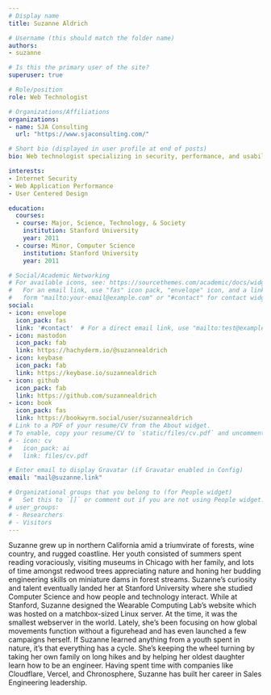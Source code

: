 ```yaml
---
# Display name
title: Suzanne Aldrich

# Username (this should match the folder name)
authors:
- suzanne

# Is this the primary user of the site?
superuser: true

# Role/position
role: Web Technologist

# Organizations/Affiliations
organizations:
- name: SJA Consulting
  url: "https://www.sjaconsulting.com/"

# Short bio (displayed in user profile at end of posts)
bio: Web technologist specializing in security, performance, and usability.

interests:
- Internet Security
- Web Application Performance
- User Centered Design

education:
  courses:
  - course: Major, Science, Technology, & Society
    institution: Stanford University
    year: 2011
  - course: Minor, Computer Science
    institution: Stanford University
    year: 2011

# Social/Academic Networking
# For available icons, see: https://sourcethemes.com/academic/docs/widgets/#icons
#   For an email link, use "fas" icon pack, "envelope" icon, and a link in the
#   form "mailto:your-email@example.com" or "#contact" for contact widget.
social:
- icon: envelope
  icon_pack: fas
  link: '#contact'  # For a direct email link, use "mailto:test@example.org".
- icon: mastodon
  icon_pack: fab
  link: https://hachyderm.io/@suzannealdrich
- icon: keybase
  icon_pack: fab
  link: https://keybase.io/suzannealdrich
- icon: github
  icon_pack: fab
  link: https://github.com/suzannealdrich
- icon: book
  icon_pack: fas
  link: https://bookwyrm.social/user/suzannealdrich
# Link to a PDF of your resume/CV from the About widget.
# To enable, copy your resume/CV to `static/files/cv.pdf` and uncomment the lines below.
# - icon: cv
#   icon_pack: ai
#   link: files/cv.pdf

# Enter email to display Gravatar (if Gravatar enabled in Config)
email: "mail@suzanne.link"

# Organizational groups that you belong to (for People widget)
#   Set this to `[]` or comment out if you are not using People widget.
# user_groups:
# - Researchers
# - Visitors
---
```


Suzanne grew up in northern California amid a triumvirate of forests, wine country, and rugged coastline. Her youth consisted of summers spent reading voraciously, visiting museums in Chicago with her family, and lots of time amongst redwood trees appreciating nature and honing her budding engineering skills on miniature dams in forest streams. Suzanne’s curiosity and talent eventually landed her at Stanford University where she studied Computer Science and how people and technology interact. While at Stanford, Suzanne designed the Wearable Computing Lab’s website which was hosted on a matchbox-sized Linux server. At the time, it was the smallest webserver in the world. Lately, she’s been focusing on how global movements function without a figurehead and has even launched a few campaigns herself. If Suzanne learned anything from a youth spent in nature, it’s that everything has a cycle. She’s keeping the wheel turning by taking her own family on long hikes and by helping her oldest daughter learn how to be an engineer. Having spent time with companies like Cloudflare, Vercel, and Chronosphere, Suzanne has built her career in Sales Engineering leadership.
